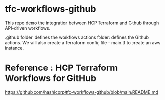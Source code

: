 # tfc-workflows-github
This repo demo the integration between HCP Terraform and Github through API-driven workflows. 

.github folder: defines the workflows
actions folder: defines the Github actions.
We will also create a Terraform config file - main.tf to create an aws instance.

# Reference : HCP Terraform Workflows for GitHub
https://github.com/hashicorp/tfc-workflows-github/blob/main/README.md 
